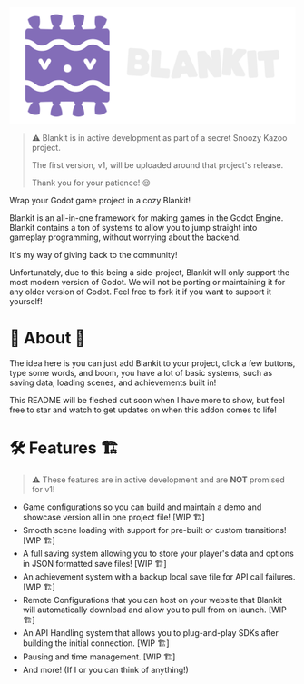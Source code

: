 <img src="branding/blankitcolorwhiteH.png" width="512" alt="Blankit logo">

> ⚠️ Blankit is in active development as part of a secret Snoozy Kazoo project.
>
> The first version, v1, will be uploaded around that project's release.
>
> Thank you for your patience! 😌

Wrap your Godot game project in a cozy Blankit!

Blankit is an all-in-one framework for making games in the Godot Engine. Blankit contains a ton of systems to allow you to jump straight into gameplay programming, without worrying about the backend.

It's my way of giving back to the community!

Unfortunately, due to this being a side-project, Blankit will only support the most modern version of Godot. We will not be porting or maintaining it for any older version of Godot. Feel free to fork it if you want to support it yourself!

# 📔 About 🤔

The idea here is you can just add Blankit to your project, click a few buttons, type some words, and boom, you have a lot of basic systems, such as saving data, loading scenes, and achievements built in!

This README will be fleshed out soon when I have more to show, but feel free to star and watch to get updates on when this addon comes to life!

# 🛠️ Features 🏗️

> ⚠️ These features are in active development and are **NOT** promised for v1!

- Game configurations so you can build and maintain a demo and showcase version all in one project file! [WIP 🏗️]
- Smooth scene loading with support for pre-built or custom transitions! [WIP 🏗️]
- A full saving system allowing you to store your player's data and options in JSON formatted save files! [WIP 🏗️]
- An achievement system with a backup local save file for API call failures. [WIP 🏗️]
- Remote Configurations that you can host on your website that Blankit will automatically download and allow you to pull from on launch. [WIP 🏗️]
- An API Handling system that allows you to plug-and-play SDKs after building the initial connection. [WIP 🏗️]
- Pausing and time management. [WIP 🏗️]
- And more! (If I or you can think of anything!)
